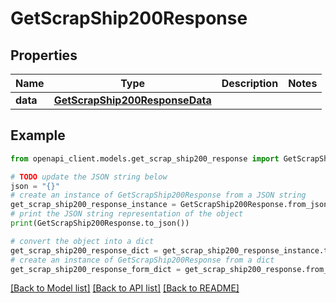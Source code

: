 # GetScrapShip200Response



## Properties

Name | Type | Description | Notes
------------ | ------------- | ------------- | -------------
**data** | [**GetScrapShip200ResponseData**](GetScrapShip200ResponseData.md) |  | 

## Example

```python
from openapi_client.models.get_scrap_ship200_response import GetScrapShip200Response

# TODO update the JSON string below
json = "{}"
# create an instance of GetScrapShip200Response from a JSON string
get_scrap_ship200_response_instance = GetScrapShip200Response.from_json(json)
# print the JSON string representation of the object
print(GetScrapShip200Response.to_json())

# convert the object into a dict
get_scrap_ship200_response_dict = get_scrap_ship200_response_instance.to_dict()
# create an instance of GetScrapShip200Response from a dict
get_scrap_ship200_response_form_dict = get_scrap_ship200_response.from_dict(get_scrap_ship200_response_dict)
```
[[Back to Model list]](../README.md#documentation-for-models) [[Back to API list]](../README.md#documentation-for-api-endpoints) [[Back to README]](../README.md)



